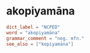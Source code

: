 # akopiyamāna

``` toml
dict_label = "NCPED"
word = "akopiyamāna"
grammar_comment = "neg. mfn."
see_also = ["kopiyamāna"]
```

